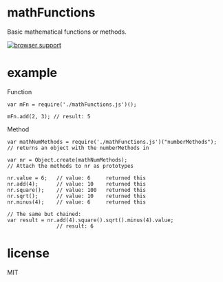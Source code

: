 # mathFunctions

Basic mathematical functions or methods.

[![browser support](https://ci.testling.com/borune/mathFunctions.png)
](https://ci.testling.com/borune/mathFunctions)

# example

Function
```
var mFn = require('./mathFunctions.js')();

mFn.add(2, 3); // result: 5
```

Method
```
var mathNumMethods = require('./mathFunctions.js')("numberMethods");
// returns an object with the numberMethods in

var nr = Object.create(mathNumMethods);
// Attach the methods to nr as prototypes

nr.value = 6;	// value: 6		returned this
nr.add(4);		// value: 10	returned this
nr.square();	// value: 100	returned this
nr.sqrt();		// value: 10	returned this
nr.minus(4);	// value: 6		returned this

// The same but chained:
var result = nr.add(4).square().sqrt().minus(4).value;
				// result: 6
```

# license

MIT